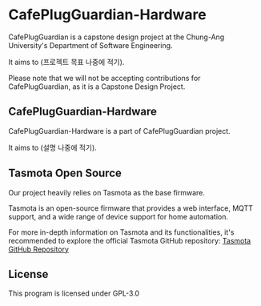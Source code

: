 # CafePlugGuardian-Hardware

CafePlugGuardian is a capstone design project at the Chung-Ang University's Department of Software Engineering.

It aims to (프로젝트 목표 나중에 적기).

Please note that we will not be accepting contributions for CafePlugGuardian, as it is a Capstone Design Project.

## CafePlugGuardian-Hardware
CafePlugGuardian-Hardware is a part of CafePlugGuardian project.

It aims to (설명 나중에 적기).

## Tasmota Open Source
Our project heavily relies on Tasmota as the base firmware.

Tasmota is an open-source firmware that provides a web interface, MQTT support, and a wide range of device support for home automation.

For more in-depth information on Tasmota and its functionalities, it's recommended to explore the official Tasmota GitHub repository: [Tasmota GitHub Repository](https://github.com/arendst/Tasmota)

## License
This program is licensed under GPL-3.0